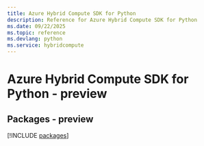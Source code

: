 ```yaml
---
title: Azure Hybrid Compute SDK for Python
description: Reference for Azure Hybrid Compute SDK for Python
ms.date: 09/22/2025
ms.topic: reference
ms.devlang: python
ms.service: hybridcompute
---
```

# Azure Hybrid Compute SDK for Python - preview
## Packages - preview
[!INCLUDE [packages](hybrid-compute-index.md)]